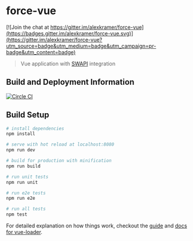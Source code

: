 # force-vue

[![Join the chat at https://gitter.im/alexkramer/force-vue](https://badges.gitter.im/alexkramer/force-vue.svg)](https://gitter.im/alexkramer/force-vue?utm_source=badge&utm_medium=badge&utm_campaign=pr-badge&utm_content=badge)

> Vue application with [SWAPI](http://swapi.co/) integration

## Build and Deployment Information
[![Circle CI](https://circleci.com/gh/alexkramer/force-vue/tree/master.svg?style=svg)](https://circleci.com/gh/alexkramer/force-vue/tree/master)

## Build Setup

``` bash
# install dependencies
npm install

# serve with hot reload at localhost:8080
npm run dev

# build for production with minification
npm run build

# run unit tests
npm run unit

# run e2e tests
npm run e2e

# run all tests
npm test
```

For detailed explanation on how things work, checkout the [guide](http://vuejs-templates.github.io/webpack/) and [docs for vue-loader](http://vuejs.github.io/vue-loader).
